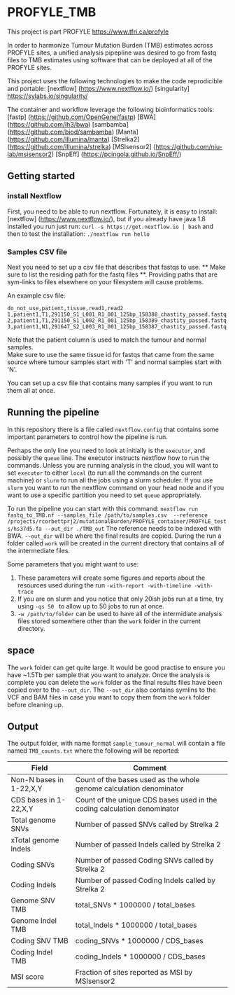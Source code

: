 # PROFYLE_TMB

This project is part PROFYLE 
https://www.tfri.ca/profyle

In order to harmonize Tumour Mutation Burden (TMB) estimates across PROFYLE sites, 
a unified analysis pipepline was desired to go from fastq files to TMB estimates using
software that can be deployed at all of the PROFYLE sites.

This project uses the following technologies to make the code reprodicible and portable:
[nextflow] (https://www.nextflow.io/)
[singularity] https://sylabs.io/singularity/

The container and workflow leverage the following bioinformatics tools:
[fastp] (https://github.com/OpenGene/fastp)
[BWA] (https://github.com/lh3/bwa)
[sambamba] (https://github.com/biod/sambamba)
[Manta] (https://github.com/Illumina/manta)
[Strelka2] (https://github.com/Illumina/strelka)
[MSIsensor2] (https://github.com/niu-lab/msisensor2)
[SnpEff] (https://pcingola.github.io/SnpEff/)


## Getting started

### install Nextflow
First, you need to be able to run nextflow.  Fortunately, it is easy to install:
[nextflow] (https://www.nextflow.io/),  but if you already have java 1.8 installed
you run just run:
` curl -s https://get.nextflow.io | bash `
and then to test the installation:
`./nextflow run hello`

### Samples CSV file
Next you need to set up a csv file that describes that fastqs to use.
** Make sure to list the residing path for the fastq files **.  Providing paths
that are sym-links to files elsewhere on your filesystem will cause problems.

An example csv file:
```
do_not_use,patient,tissue,read1,read2
1,patient1,T1,291150_S1_L001_R1_001_125bp_158388_chastity_passed.fastq.gz,291150_S1_L001_R2_001_125bp_158388_chastity_passed.fastq.gz
2,patient1,T1,291150_S1_L002_R1_001_125bp_158389_chastity_passed.fastq.gz,291150_S1_L002_R2_001_125bp_158389_chastity_passed.fastq.gz
3,patient1,N1,291647_S2_L003_R1_001_125bp_158387_chastity_passed.fastq.gz,291647_S2_L003_R2_001_125bp_158387_chastity_passed.fastq.gz
```
Note that the patient column is used to match the tumour and normal samples.  
Make sure to use the same tissue id for fastqs that came from the same
source where tumour samples start with 'T' and normal samples start with 'N'.

You can set up a csv file that contains many samples if you want to run them
all at once.


## Running the pipeline
In this repository there is a file called `nextflow.config` that contains some 
important parameters to control how the pipeline is run.

Perhaps the only line you need to look at initially is the `executor`, and possibly the
`queue` line.   The executor instructs nextflow how to run the commands.   Unless you
are running analysis in the cloud, you will want to set `executor` to either `local` (to 
run all the commands on the current machine) or `slurm` to run all the jobs using a
slurm scheduler.   If you use `slurm` you want to run the nextflow command on your head node
and if you want to use a specific partition you need to set `queue` appropriately.

To run the pipeline you can start with this command:
`nextflow run fastq_to_TMB.nf --samples_file /path/to/samples.csv  --reference /projects/rcorbettprj2/mutationalBurden/PROFYLE_container/PROFYLE_tests/hs37d5.fa --out_dir ./TMB_out`
The reference needs to be indexed with BWA.
`--out_dir` will be where the final results are copied.   During the run a folder called `work`
will be created in the current directory that contains all of the intermediate files.

Some parameters that you might want to use:
1. These parameters will create some figures and reports about the resources used during the run
`-with-report -with-timeline -with-trace `
2. If you are on slurm and you notice that only 20ish jobs run at a time, try using `-qs 50 ` to allow 
up to 50 jobs to run at once.
3. `-w /path/to/folder` can be used to have all of the intermidiate analysis files stored somewhere
other than the `work` folder in the current directory.

## space
The `work` folder can get quite large. It would be good practise to ensure you have ~1.5Tb per
sample that you want to analyze.  Once the analysis is complete you can delete the `work`
folder as the final results files have been copied over to the `--out_dir`.  The `--out_dir`
also contains symlins to the VCF and BAM files in case you want to copy them from the `work`
folder before cleaning up.

## Output
The output folder, with name format `sample_tumour_normal` will contain a file named `TMB_counts.txt` where the following will be reported:

Field | Comment
----- | -------
 Non-N bases in 1-22,X,Y |   Count of the bases used as the whole genome calculation denominator
 CDS bases in 1-22,X,Y |      Count of the unique CDS bases used in the coding calculation denominator
 Total genome SNVs |          Number of passed SNVs called by Strelka 2
 xTotal genome Indels |        Number of passed Indels called by Strelka 2
 Coding SNVs |                 Number of passed Coding SNVs called by Strelka 2
 Coding Indels |               Number of passed Coding Indels called by Strelka 2
 Genome SNV TMB |              total_SNVs * 1000000 / total_bases
 Genome Indel TMB |            total_Indels * 1000000 / total_bases
 Coding SNV TMB |              coding_SNVs * 1000000 / CDS_bases
 Coding Indel TMB |           coding_Indels * 1000000 / CDS_bases
 MSI score |                   Fraction of sites reported as MSI by MSIsensor2